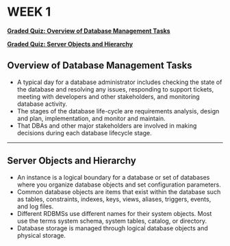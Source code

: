 # WEEK 1

[**Graded Quiz: Overview of Database Management Tasks**](./Graded%20Quiz%20Overview%20of%20Database%20Management%20Tasks.pdf)

[**Graded Quiz: Server Objects and Hierarchy**](./Graded%20Quiz%20Server%20Objects%20and%20Hierarchy.pdf)

## ****Overview of Database Management Tasks****

- A typical day for a database administrator includes checking the state of the database and resolving any issues, responding to support tickets, meeting with developers and other stakeholders, and monitoring database activity.
- The stages of the database life-cycle are requirements analysis, design and plan, implementation, and monitor and maintain.
- That DBAs and other major stakeholders are involved in making decisions during each database lifecycle stage.

---

## ****Server Objects and Hierarchy****

- An instance is a logical boundary for a database or set of databases where you organize database objects and set configuration parameters.
- Common database objects are items that exist within the database such as tables, constraints, indexes, keys, views, aliases, triggers, events, and log files.
- Different RDBMSs use different names for their system objects. Most use the terms system schema, system tables, catalog, or directory.
- Database storage is managed through logical database objects and physical storage.